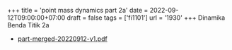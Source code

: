 +++
title = 'point mass dynamics part 2a'
date = 2022-09-12T09:00:00+07:00
draft = false
tags = ['fi1101']
url = '1930'
+++
Dinamika Benda Titik 2a
<!--more-->

+ [part-merged-20220912-v1.pdf](https://zenodo.org/doi/10.5281/zenodo.7069074)
